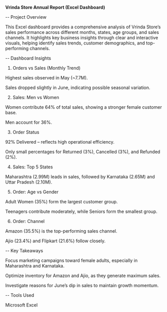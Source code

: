 **Vrinda Store Annual Report (Excel Dashboard)**

-- Project Overview

This Excel dashboard provides a comprehensive analysis of Vrinda Store’s sales performance across different months, states, age groups, and sales channels.
It highlights key business insights through clear and interactive visuals, helping identify sales trends, customer demographics, and top-performing channels.

-- Dashboard Insights

1. Orders vs Sales (Monthly Trend)

Highest sales observed in May (~7.7M).

Sales dropped slightly in June, indicating possible seasonal variation.

2. Sales: Men vs Women

Women contribute 64% of total sales, showing a stronger female customer base.

Men account for 36%.

3. Order Status

92% Delivered – reflects high operational efficiency.

Only small percentages for Returned (3%), Cancelled (3%), and Refunded (2%).

4. Sales: Top 5 States

Maharashtra (2.99M) leads in sales, followed by Karnataka (2.65M) and Uttar Pradesh (2.10M).

5. Order: Age vs Gender

Adult Women (35%) form the largest customer group.

Teenagers contribute moderately, while Seniors form the smallest group.

6. Order: Channel

Amazon (35.5%) is the top-performing sales channel.

Ajio (23.4%) and Flipkart (21.6%) follow closely.

-- Key Takeaways

Focus marketing campaigns toward female adults, especially in Maharashtra and Karnataka.

Optimize inventory for Amazon and Ajio, as they generate maximum sales.

Investigate reasons for June’s dip in sales to maintain growth momentum.

 -- Tools Used

Microsoft Excel

